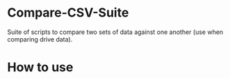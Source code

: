 # Compare-CSV-Suite
Suite of scripts to compare two sets of data against one another (use when comparing drive data).

<h1> How to use </h1>
